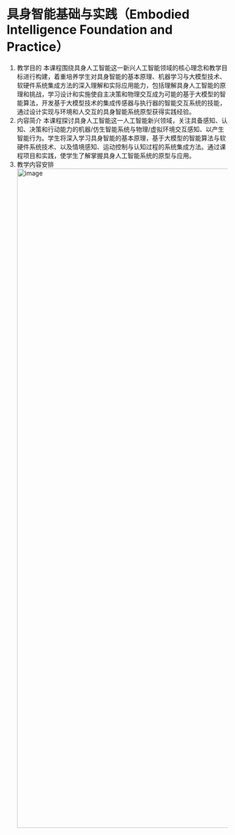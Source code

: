 # 具身智能基础与实践（Embodied Intelligence Foundation and Practice）
1. 教学目的
    本课程围绕具身人工智能这一新兴人工智能领域的核心理念和教学目标进行构建，着重培养学生对具身智能的基本原理、机器学习与大模型技术、软硬件系统集成方法的深入理解和实际应用能力，包括理解具身人工智能的原理和挑战，学习设计和实施使自主决策和物理交互成为可能的基于大模型的智能算法，开发基于大模型技术的集成传感器与执行器的智能交互系统的技能，通过设计实现与环境和人交互的具身智能系统原型获得实践经验。
2. 内容简介
    本课程探讨具身人工智能这一人工智能新兴领域，关注具备感知、认知、决策和行动能力的机器/仿生智能系统与物理/虚拟环境交互感知、以产生智能行为。学生将深入学习具身智能的基本原理，基于大模型的智能算法与软硬件系统技术、以及情境感知、运动控制与认知过程的系统集成方法。通过课程项目和实践，使学生了解掌握具身人工智能系统的原型与应用。
3. 教学内容安排
   <img width="727" height="1501" alt="image" src="https://github.com/user-attachments/assets/a1fa12f9-7c01-4c3d-961f-d3b68e055e3e" />
